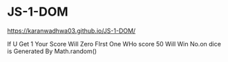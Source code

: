 # JS-1-DOM
https://karanwadhwa03.github.io/JS-1-DOM/


If U Get 1 Your Score Will Zero
FIrst One WHo score 50 Will Win
No.on dice is Generated By Math.random()
